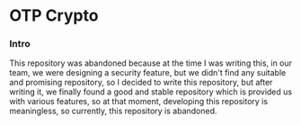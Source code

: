 # OTP Crypto


### Intro

This repository was abandoned because at the time I was writing this, in our team, we were designing a security feature, but we didn't find any suitable and promising repository, so I decided to write this repository, but after writing it, we finally found a good and stable repository which is provided us with various features, so at that moment, developing this repository is meaningless, so currently, this repository is abandoned.